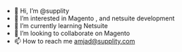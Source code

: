 - 👋 Hi, I’m @supplity
- 👀 I’m interested in Magento , and netsuite development
- 🌱 I’m currently learning Netsuite
- 💞️ I’m looking to collaborate on Magento
- 📫 How to reach me amjad@supplity.com

<!---
supplity/supplity is a ✨ special ✨ repository because its `README.md` (this file) appears on your GitHub profile.
You can click the Preview link to take a look at your changes.
--->
